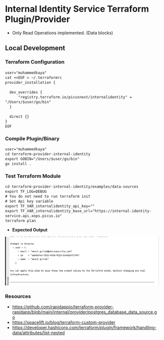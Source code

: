 
# Internal Identity Service Terraform Plugin/Provider 

* Only Read Operations implemented. (Data blocks)

## Local Development

### Terraform Configuration
```
user="muhammedkaya"
cat <<EOF > ~/.terraformrc
provider_installation {

  dev_overrides {
      "registry.terraform.io/picusnext/internalidentity" = "/Users/$user/go/bin"
  }

  direct {}
}
EOF
```

### Compile Plugin/Binary
```
user="muhammedkaya"
cd terraform-provider-internal-identity
export GOBIN="/Users/$user/go/bin"
go install .
```

### Test Terraform Module
```
cd terraform-provider-internal-identity/examples/data-sources
export TF_LOG=DEBUG
# You do not need to run terraform init
# Set Api key variable
export TF_VAR_internalidentity_api_key="" 
export TF_VAR_internalidentity_base_url="https://internal-identity-service.api.xops.picus.io"
terraform plan 
```
* **Expected Output** 

![img.png](docs/img.png)


### Resources

* https://github.com/rapidappio/terraform-provider-rapidapp/blob/main/internal/provider/postgres_database_data_source.go
* https://spacelift.io/blog/terraform-custom-provider
* https://developer.hashicorp.com/terraform/plugin/framework/handling-data/attributes/list-nested